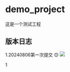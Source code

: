 # demo_project
这是一个测试工程

## 版本日志

1.20240806第一次提交
:blush:
![](https://github-readme-activity-graph.cyclic.app/graph?username=wwwwffv&theme=dracula)

1
